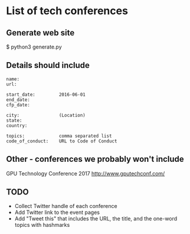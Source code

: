 List of tech conferences
==========================

Generate web site
--------------------------

$ python3 generate.py

Details should include
------------------------

```
name:
url:

start_date:         2016-06-01
end_date:
cfp_date:

city:               (Location)
state:
country:

topics:             comma separated list
code_of_conduct:    URL to Code of Conduct
```




Other - conferences we probably won't include
------------
GPU Technology Conference 2017 http://www.gputechconf.com/ 


TODO
-----
* Collect Twitter handle of each conference
* Add Twitter link to the event pages
* Add "Tweet this" that includes the URL, the title, and the one-word topics with hashmarks

